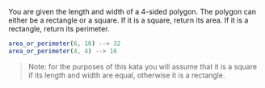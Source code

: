 You are given the length and width of a 4-sided polygon. The polygon can either be a rectangle or a square.
If it is a square, return its area. If it is a rectangle, return its perimeter.
```js
area_or_perimeter(6, 10) --> 32
area_or_perimeter(4, 4) --> 16
```

>Note: for the purposes of this kata you will assume that it is a square if its length and width are equal, otherwise it is a rectangle.